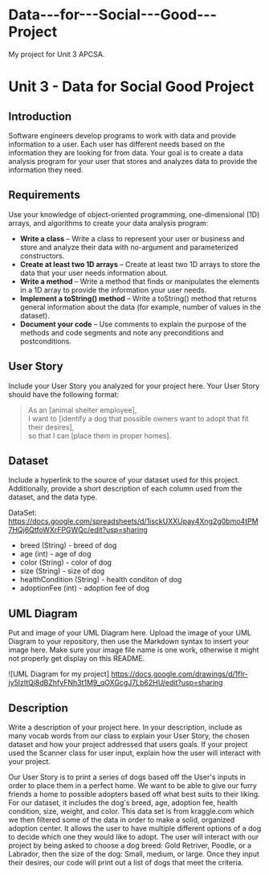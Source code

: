 # Data---for---Social---Good---Project
My project for Unit 3 APCSA.
# Unit 3 - Data for Social Good Project 

## Introduction 

Software engineers develop programs to work with data and provide information to a user. Each user has different needs based on the information they are looking for from data. Your goal is to create a data analysis program for your user that stores and analyzes data to provide the information they need. 

## Requirements 

Use your knowledge of object-oriented programming, one-dimensional (1D) arrays, and algorithms to create your data analysis program: 
- **Write a class** – Write a class to represent your user or business and store and analyze their data with no-argument and parameterized constructors. 
- **Create at least two 1D arrays** – Create at least two 1D arrays to store the data that your user needs information about. 
- **Write a method** – Write a method that finds or manipulates the elements in a 1D array to provide the information your user needs. 
- **Implement a toString() method** – Write a toString() method that returns general information about the data (for example, number of values in the dataset). 
- **Document your code** – Use comments to explain the purpose of the methods and code segments and note any preconditions and postconditions. 

## User Story 

Include your User Story you analyzed for your project here. Your User Story should have the following format: 

> As an [animal shelter employee], <br> 
> I want to [identify a dog that possible owners want to adopt that fit their desires], <br> 
> so that I can [place them in proper homes]. 

## Dataset 

Include a hyperlink to the source of your dataset used for this project. Additionally, provide a short description of each column used from the dataset, and the data type. 

DataSet: https://docs.google.com/spreadsheets/d/1isckUXXUpay4Xng2g0bmo4tPM7HQj6QtfoWXrFPGWQc/edit?usp=sharing 

- breed (String) - breed of dog
 - age (int) - age of dog
 - color (String) - color of dog
 - size (String) - size of dog
 - healthCondition (String) - health conditon of dog
 - adoptionFee (int) - adoption fee of dog

## UML Diagram 

Put and image of your UML Diagram here. Upload the image of your UML Diagram to your repository, then use the Markdown syntax to insert your image here. Make sure your image file name is one work, otherwise it might not properly get display on this README. 

![UML Diagram for my project] https://docs.google.com/drawings/d/1fIr-jy5IzltQi8dBZhfyFNh3t1M9_qOXGcgJ7Lb62HU/edit?usp=sharing  

## Description 

Write a description of your project here. In your description, include as many vocab words from our class to explain your User Story, the chosen dataset and how your project addressed that users goals. If your project used the Scanner class for user input, explain how the user will interact with your project.

Our User Story is to print a series of dogs based off the User's inputs in order to place them in a perfect home. We want to be able to give our furry friends a home to possible adopters based off what best suits to their liking. For our dataset, it includes the dog's breed, age, adoption fee, health condition, size, weight, and color. This data set is from kraggle.com which we then filtered some of the data in order to make a solid, organized adoption center. It allows the user to have multiple different options of a dog to decide which one they would like to adopt. The user will interact with our project by being asked to choose a dog breed: Gold Retriver, Poodle, or a Labrador, then the size of the dog: Small, medium, or large. Once they input their desires, our code will print out a list of dogs that meet the criteria.
